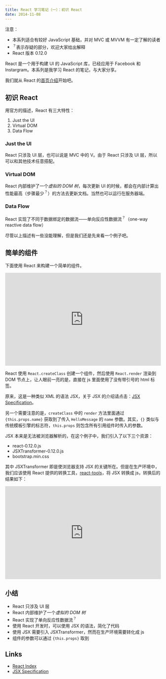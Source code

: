 ```yaml
---
title: React 学习笔记（一）：初识 React
date: 2014-11-08
---
```


注意：

- 本系列适合有较好 JavaScript 基础，并对 MVC 或 MVVM 有一定了解的读者
- <sup>？</sup>表示存疑的部分，欢迎大家给出解释
- React 版本 0.12.0

React 是一个用于构建 UI 的 JavaScript 库，已经应用于 Facebook 和 Instargram。本系列是我学习 React 的笔记，与大家分享。

我们就从 React 的[首页介绍][React Index]开始吧。

初识 React
---

用官方的描述，React 有三大特性：

1. Just the UI
2. Virtual DOM
3. Data Flow

### Just the UI

React 只涉及 UI 层，也可以说是 MVC 中的 V。由于 React 只涉及 UI 层，所以可以和其他技术任意搭配。

### Virtual DOM

React 内部维护了一个*虚拟的 DOM 树*，每次更新 UI 的时候，都会在内部计算出性能最高（步骤最少<sup>？</sup>）的方法去更新文档。当然也可以运行在服务器端。

### Data Flow

React 实现了不同于数据绑定的数据流——单向反应性数据流<sup>？</sup>（one-way reactive data flow）

尽管以上描述有一些没能理解，但是我们还是先来看一个例子吧。

简单的组件
---

下面使用 React 来构建一个简单的组件。

<iframe width="100%" height="300" src="http://jsfiddle.net/xcatliu/9wre9yj7/embedded/" allowfullscreen="allowfullscreen" frameborder="0"></iframe>

React 使用 `React.createClass` 创建一个组件，然后使用 `React.render` 渲染到 DOM 节点上，让人眼前一亮的是，直接在 js 里面使用了没有带引号的 html 标签。

原来，这是一种类似 XML 的语法 JSX，关于 JSX 的介绍请点击：[JSX Specification]。

另一个需要注意的是，`createClass` 中的 `render` 方法里面通过 `{this.props.name}` 获取到了传入 `HelloMessage` 的 `name` 参数。其实，`{}` 类似与传统模板引擎的标志符，`this.props` 则包含所有引用组件时传入的参数。

JSX 本来是无法被浏览器解析的，在这个例子中，我们引入了以下三个资源：

- react-0.12.0.js
- JSXTransformer-0.12.0.js
- bootstrap.min.css

其中 JSXTransformer 即是使浏览器支持 JSX 的关键所在。但是在生产环境中，我们应该使用 React 提供的转换工具，[react-tools](https://www.npmjs.org/package/react-tools)，将 JSX 转换成 js，转换后的结果如下：

<iframe width="100%" height="300" src="http://jsfiddle.net/xcatliu/9wre9yj7/embedded/" allowfullscreen="allowfullscreen" frameborder="0"></iframe>

小结
---

- React 只涉及 UI 层
- React 内部维护了一个*虚拟的 DOM 树*
- React 实现了单向反应性数据流<sup>？</sup>
- 使用 React 开发时，可以使用 JSX 的语法，简化了代码
- 使用 JSX 需要引入 JSXTransformer，然而在生产环境需要转化成 js
- 组件的参数可以通过 `{this.props}` 取到

Links
---

- [React Index]
- [JSX Specification]

[React Index]: http://facebook.github.io/react/index.html
[JSX Specification]: http://facebook.github.io/jsx/
